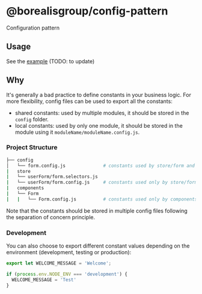 # @borealisgroup/config-pattern

Configuration pattern 

## Usage

See the [example](example) (TODO: to update)

## Why

It's generally a bad practice to define constants in your business logic. For more flexibility, config files can be used to export all the constants:

- shared constants: used by multiple modules, it should be stored in the `config` folder.
- local constants: used by only one module, it should be stored in the module using it `moduleName/moduleName.config.js`.

### Project Structure

```bash
├── config
│   └── form.config.js              # constants used by store/form and components/Form
|   store
|   └── userForm/form.selectors.js
|   └── userForm/form.config.js     # constants used only by store/form files
|   components
|   └── Form
|   |   └── Form.config.js          # constants used only by components/Form files
```

Note that the constants should be stored in multiple config files following the separation of concern principle.

### Development

You can also choose to export different constant values depending on the environment (development, testing or production):

```js
export let WELCOME_MESSAGE = 'Welcome';

if (process.env.NODE_ENV === 'development') {
  WELCOME_MESSAGE = 'Test'
}
```
